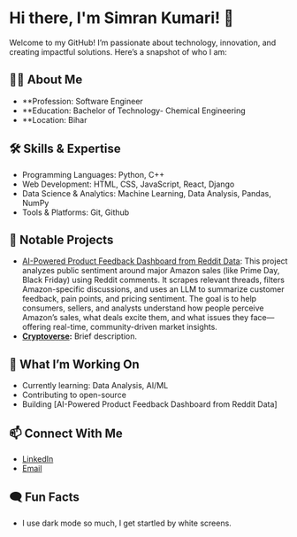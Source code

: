 # Hi there, I'm Simran Kumari! 👋

Welcome to my GitHub! I’m passionate about technology, innovation, and creating impactful solutions. Here’s a snapshot of who I am:

## 👩‍💻 About Me
- **Profession: Software Engineer
- **Education: Bachelor of Technology- Chemical Engineering
- **Location: Bihar

## 🛠️ Skills & Expertise
- Programming Languages: Python, C++
- Web Development: HTML, CSS, JavaScript, React, Django
- Data Science & Analytics: Machine Learning, Data Analysis, Pandas, NumPy
- Tools & Platforms: Git, Github

## 🌟 Notable Projects
- [AI-Powered Product Feedback Dashboard from Reddit Data](https://github.com/SimranKumari93/amazon-ai-dashboard): This project analyzes public sentiment around major Amazon sales (like Prime Day, Black Friday) using Reddit comments. It scrapes relevant threads, filters Amazon-specific discussions, and uses an LLM to summarize customer feedback, pain points, and pricing sentiment. The goal is to help consumers, sellers, and analysts understand how people perceive Amazon’s sales, what deals excite them, and what issues they face—offering real-time, community-driven market insights.
- **[ Cryptoverse](https://crypto-verse-sigma.vercel.app/):** Brief description.

## 🚀 What I’m Working On
- Currently learning: Data Analysis, AI/ML
- Contributing to open-source
- Building [AI-Powered Product Feedback Dashboard from Reddit Data]

## 📫 Connect With Me
- [LinkedIn](https://www.linkedin.com/in/simran-kumari-213707208)
- [Email](simrankumaribodhgaya93@gmail.com
)

## 🗨️ Fun Facts
- I use dark mode so much, I get startled by white screens.
